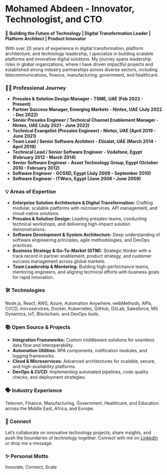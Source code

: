 # Mohamed Abdeen - Innovator, Technologist, and CTO

🚀 **Building the Future of Technology | Digital Transformation Leader | Platform Architect | Product Innovator**

With over 20 years of experience in digital transformation, platform architecture, and technology leadership, I specialize in building scalable platforms and innovative digital solutions. My journey spans leadership roles in global organizations, where I have driven impactful projects and established strong industry partnerships across diverse sectors, including telecommunications, finance, manufacturing, government, and healthcare.

### **👨‍💼 Professional Journey**

- **Presales & Solution Design Manager - TSME, UAE (Feb 2023 - Present)**
- **Partner Success Manager, Emerging Markets - Nintex, UAE (July 2022 - Dec 2022)**
- **Senior Presales Engineer / Technical Channel Enablement Manager - Nintex, UAE (July 2021 - June 2022)**
- **Technical Evangelist (Presales Engineer) - Nintex, UAE (April 2019 - June 2021)**
- **Team Lead / Senior Software Architect - Etisalat, UAE (March 2014 - April 2019)**
- **Technical Lead / Senior Software Engineer - Vodafone, Egypt (February 2012 - March 2014)**
- **Senior Software Engineer - Asset Technology Group, Egypt (October 2010 - February 2012)**
- **Software Engineer - GCSSD, Egypt (July 2009 - September 2010)**
- **Software Engineer - ITWorx, Egypt (June 2008 - June 2009)**

### **💡 Areas of Expertise**
- **Enterprise Solution Architecture & Digital Transformation:** Crafting modular, scalable platforms with microservices, API management, and cloud-native solutions.
- **Presales & Solution Design:** Leading presales teams, conducting technical workshops, and delivering high-impact solution demonstrations.
- **Software Development & System Architecture:** Deep understanding of software engineering principles, agile methodologies, and DevOps practices.
- **Business Strategy & Go-To-Market (GTM):** Strategic thinker with a track record in partner enablement, product strategy, and customer success management across global markets.
- **Team Leadership & Mentoring:** Building high-performance teams, mentoring engineers, and aligning technical efforts with business goals for rapid innovation.

### **🛠️ Technologies**
Node.js, React, AWS, Azure, Automation Anywhere, webMethods, APIs, CI/CD, microservices, Docker, Kubernetes, GitHub, GitLab, Salesforce, MS Dynamics, IoT, Blockchain, and DevOps tools.

### **📚 Open Source & Projects**
- **Integration Frameworks:** Custom middleware solutions for seamless data flow and interoperability.
- **Automation Utilities:** RPA components, notification modules, and logging frameworks.
- **Cloud & Microservices:** Advanced architectures for scalable, secure, and high-availability platforms.
- **DevOps & CI/CD:** Implementing automated pipelines, code quality checks, and deployment strategies.

### **🗣️ Industry Experience**
Telecom, Finance, Manufacturing, Government, Healthcare, and Education across the Middle East, Africa, and Europe.

### **💬 Connect**
Let’s collaborate on innovative technology projects, share insights, and push the boundaries of technology together. Connect with me on [LinkedIn](https://www.linkedin.com/in/mohamed-abdeen/) or drop me a message.

### **✨ Personal Motto**
Innovate, Connect, Scale
